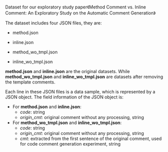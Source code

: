 Dataset for our exploratory study paper《Method Comment vs. Inline Comment: An Exploratory Study on the Automatic Comment Generation》

The dataset includes four JSON files, they are:

- method.json
- inline.json

- method_wo_tmpl.json
- inline_wo_tmpl.json

**method.json** and **inline.json** are the original datasets. While **method_wo_tmpl.json** and **inline_wo_tmpl.json** are datasets after removing the template comments.

Each line in these JSON files is a data sample, which is represented by a JSON object. The field information of the JSON object is:

- For **method.json** and **inline.json**:
  - *code*: string
  - *origin_cmt*: original comment without any processing, string
- For **method_wo_tmpl.json** and **inline_wo_tmpl.json**:
  - *code*: string
  - *origin_cmt*: original comment without any processing, string
  - *cmt*: extracted from the first sentence of the original comment, used for code comment generation experiment, string

